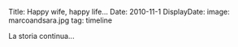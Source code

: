 Title: Happy wife, happy life...
Date: 2010-11-1
DisplayDate: 
image: marcoandsara.jpg
tag: timeline

La storia continua...
